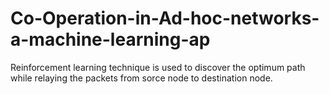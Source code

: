 # Co-Operation-in-Ad-hoc-networks-a-machine-learning-ap
Reinforcement learning technique is used to discover the optimum path while relaying the packets from sorce node to destination node.
